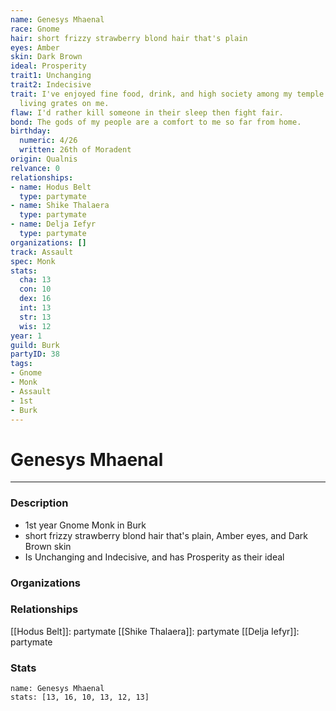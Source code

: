 ```yaml
---
name: Genesys Mhaenal
race: Gnome
hair: short frizzy strawberry blond hair that's plain
eyes: Amber
skin: Dark Brown
ideal: Prosperity
trait1: Unchanging
trait2: Indecisive
trait: I've enjoyed fine food, drink, and high society among my temple's elite. Rough
  living grates on me.
flaw: I'd rather kill someone in their sleep then fight fair.
bond: The gods of my people are a comfort to me so far from home.
birthday:
  numeric: 4/26
  written: 26th of Moradent
origin: Qualnis
relvance: 0
relationships:
- name: Hodus Belt
  type: partymate
- name: Shike Thalaera
  type: partymate
- name: Delja Iefyr
  type: partymate
organizations: []
track: Assault
spec: Monk
stats:
  cha: 13
  con: 10
  dex: 16
  int: 13
  str: 13
  wis: 12
year: 1
guild: Burk
partyID: 38
tags:
- Gnome
- Monk
- Assault
- 1st
- Burk
---
```

# Genesys Mhaenal
---
### Description
- 1st year Gnome Monk in Burk
- short frizzy strawberry blond hair that's plain, Amber eyes, and Dark Brown skin
- Is Unchanging and Indecisive, and has Prosperity as their ideal

### Organizations
### Relationships
[[Hodus Belt]]: partymate
[[Shike Thalaera]]: partymate
[[Delja Iefyr]]: partymate
### Stats
```statblock
name: Genesys Mhaenal
stats: [13, 16, 10, 13, 12, 13]
```